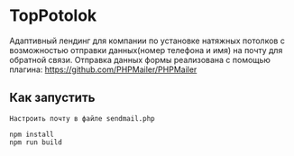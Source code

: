 # TopPotolok

Адаптивный лендинг для компании по установке натяжных потолков с возможностью отправки данных(номер телефона и имя) на почту для обратной связи. Отправка данных формы реализована с помощью плагина: https://github.com/PHPMailer/PHPMailer

## Как запустить

```
Настроить почту в файле sendmail.php
```
```
npm install
npm run build
```

